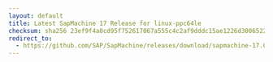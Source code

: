 ```yaml
---
layout: default
title: Latest SapMachine 17 Release for linux-ppc64le
checksum: sha256 23ef9f4a0cd95f752617067a555c4c2af9dddc15ae1226d300652252c4d69daf
redirect_to:
  - https://github.com/SAP/SapMachine/releases/download/sapmachine-17.0.16/sapmachine-jdk-17.0.16_linux-ppc64le_bin.tar.gz
---
```

